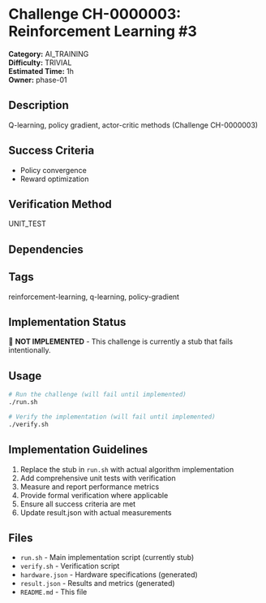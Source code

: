 # Challenge CH-0000003: Reinforcement Learning #3

**Category:** AI_TRAINING  
**Difficulty:** TRIVIAL  
**Estimated Time:** 1h  
**Owner:** phase-01  

## Description

Q-learning, policy gradient, actor-critic methods (Challenge CH-0000003)

## Success Criteria

- Policy convergence
- Reward optimization

## Verification Method

UNIT_TEST

## Dependencies



## Tags

reinforcement-learning, q-learning, policy-gradient

## Implementation Status

🚧 **NOT IMPLEMENTED** - This challenge is currently a stub that fails intentionally.

## Usage

```bash
# Run the challenge (will fail until implemented)
./run.sh

# Verify the implementation (will fail until implemented) 
./verify.sh
```

## Implementation Guidelines

1. Replace the stub in `run.sh` with actual algorithm implementation
2. Add comprehensive unit tests with verification
3. Measure and report performance metrics
4. Provide formal verification where applicable
5. Ensure all success criteria are met
6. Update result.json with actual measurements

## Files

- `run.sh` - Main implementation script (currently stub)
- `verify.sh` - Verification script
- `hardware.json` - Hardware specifications (generated)
- `result.json` - Results and metrics (generated)
- `README.md` - This file
